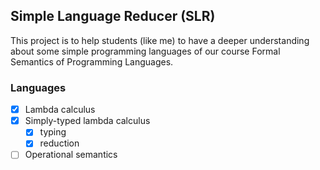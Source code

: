 ## Simple Language Reducer (SLR)

This project is to help students (like me) to have a deeper understanding about some
simple programming languages of our course Formal Semantics of Programming Languages.

### Languages

- [x] Lambda calculus
- [x] Simply-typed lambda calculus
  - [x] typing
  - [x] reduction
- [ ] Operational semantics
